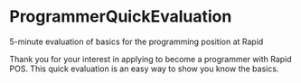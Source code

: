 # ProgrammerQuickEvaluation
5-minute evaluation of basics for the programming position at Rapid

Thank you for your interest in applying to become a programmer with Rapid POS.  This quick evaluation is an easy way to show you know the basics.
